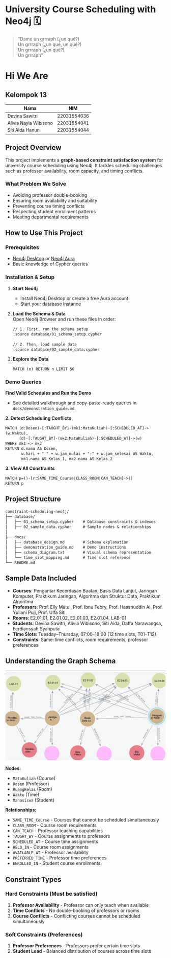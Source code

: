 # University Course Scheduling with Neo4j 🗓️
> "Dame un grrraph (¿un qué?)  
> Un grrraph (¿un qué, un qué?)  
> Un grrraph (¿un qué?)  
> Un grrraph"

# Hi We Are
##  Kelompok 13

| Nama | NIM |
|------|-----|
| Devina Sawitri | 22031554036 |
| Alivia Nayla Wibisono | 22031554041 |
| Siti Aida Hanun | 22031554044 |

##  Project Overview

This project implements a **graph-based constraint satisfaction system** for university course scheduling using Neo4j. It tackles scheduling challenges such as professor availability, room capacity, and timing conflicts.

###  What Problem We Solve
-  Avoiding professor double-booking  
-  Ensuring room availability and suitability  
-  Preventing course timing conflicts  
-  Respecting student enrollment patterns  
-  Meeting departmental requirements  

##  How to Use This Project

### Prerequisites
- [Neo4j Desktop](https://neo4j.com/download/) or [Neo4j Aura](https://neo4j.com/cloud/aura/)  
- Basic knowledge of Cypher queries  

###  Installation & Setup

1. **Start Neo4j**  
   - Install Neo4j Desktop or create a free Aura account  
   - Start your database instance  

2. **Load the Schema & Data**  
   Open Neo4j Browser and run these files in order:

   ```cypher
   // 1. First, run the schema setup
   :source database/01_schema_setup.cypher

   // 2. Then, load sample data
   :source database/02_sample_data.cypher
   ```

3. **Explore the Data**
   ```cypher
   MATCH (n) RETURN n LIMIT 50
   ```

###  Demo Queries

**Find Valid Schedules and Run the Demo**
- See detailed walkthrough and copy-paste-ready queries in `docs/demonstration_guide.md`.

**2. Detect Scheduling Conflicts**
```cypher
MATCH (d:Dosen)-[:TAUGHT_BY]-(mk1:MataKuliah)-[:SCHEDULED_AT]->(w:Waktu),
      (d)-[:TAUGHT_BY]-(mk2:MataKuliah)-[:SCHEDULED_AT]->(w)
WHERE mk1 <> mk2
RETURN d.nama AS Dosen,
       w.hari + " " + w.jam_mulai + "-" + w.jam_selesai AS Waktu,
       mk1.nama AS Kelas_1, mk2.nama AS Kelas_2
```

**3. View All Constraints**
```cypher
MATCH p=()-[r:SAME_TIME_Course|CLASS_ROOM|CAN_TEACH]->() 
RETURN p
```

##  Project Structure

```
constraint-scheduling-neo4j/
├── database/
│   ├── 01_schema_setup.cypher    # Database constraints & indexes
│   ├── 02_sample_data.cypher     # Sample nodes & relationships
│   
├── docs/
│   ├── database_design.md        # Schema explanation
│   ├── demonstration_guide.md    # Demo instructions
│   ├── schema_diagram.txt        # Visual schema representation
│   └── time_slot_mapping.md      # Time slot reference
└── README.md
```

##  Sample Data Included

- **Courses**: Pengantar Kecerdasan Buatan, Basis Data Lanjut, Jaringan Komputer, Praktikum Jaringan, Algoritma dan Struktur Data, Praktikum Algoritma
- **Professors**: Prof. Elly Matul, Prof. Ibnu Febry, Prof. Hasanuddin Al, Prof. Yuliani Puji, Prof. Ulfa Siti
- **Rooms**: E2.01.01, E2.01.02, E2.01.03, E2.01.04, LAB-01
- **Students**: Devina Sawitri, Alivia Wibisono, Siti Aida, Daffa Narawangsa, Ferdiansyah Syahputa
- **Time Slots**: Tuesday–Thursday, 07:00–18:00 (12 time slots, T01–T12)
- **Constraints**: Same-time conflicts, room requirements, professor preferences  



##  Understanding the Graph Schema

![Graph Schema](images/schema_diagram.png)

**Nodes:**
- `MataKuliah` (Course)  
- `Dosen` (Professor)  
- `RuangKelas` (Room)  
- `Waktu` (Time)
- `Mahasiswa` (Student) 

**Relationships:**
- `SAME_TIME_Course` - Courses that cannot be scheduled simultaneously
- `CLASS_ROOM` - Course room requirements  
- `CAN_TEACH` - Professor teaching capabilities
- `TAUGHT_BY` - Course assignments to professors
- `SCHEDULED_AT` - Course time assignments
- `HELD_IN` - Course room assignments
- `AVAILABLE_AT` - Professor availability
- `PREFERRED_TIME` - Professor time preferences
- `ENROLLED_IN` - Student course enrollments

##  Constraint Types

### Hard Constraints (Must be satisfied)
1. **Professor Availability** - Professor can only teach when available
2. **Time Conflicts** - No double-booking of professors or rooms
3. **Course Conflicts** - Conflicting courses cannot be scheduled simultaneously

### Soft Constraints (Preferences)
1. **Professor Preferences** - Professors prefer certain time slots
2. **Student Load** - Balanced distribution of courses across time slots
